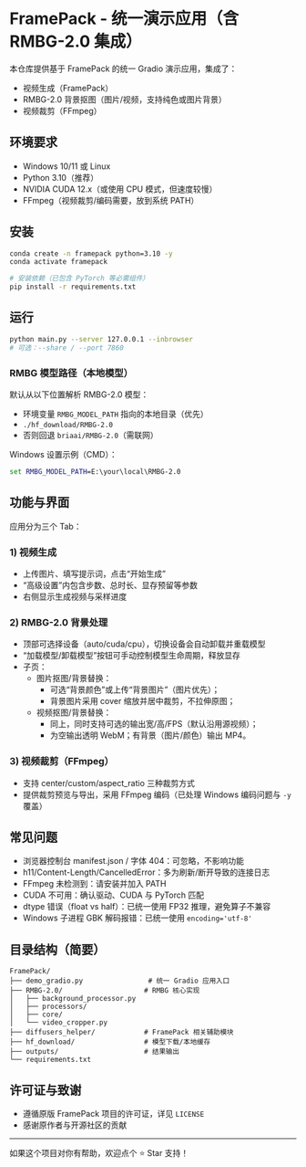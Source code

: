 # FramePack - 统一演示应用（含 RMBG-2.0 集成）

本仓库提供基于 FramePack 的统一 Gradio 演示应用，集成了：
- 视频生成（FramePack）
- RMBG-2.0 背景抠图（图片/视频，支持纯色或图片背景）
- 视频裁剪（FFmpeg）

## 环境要求
- Windows 10/11 或 Linux
- Python 3.10（推荐）
- NVIDIA CUDA 12.x（或使用 CPU 模式，但速度较慢）
- FFmpeg（视频裁剪/编码需要，放到系统 PATH）

## 安装
```bash
conda create -n framepack python=3.10 -y
conda activate framepack

# 安装依赖（已包含 PyTorch 等必需组件）
pip install -r requirements.txt
```

## 运行
```bash
python main.py --server 127.0.0.1 --inbrowser
# 可选：--share / --port 7860
```

### RMBG 模型路径（本地模型）
默认从以下位置解析 RMBG-2.0 模型：
- 环境变量 `RMBG_MODEL_PATH` 指向的本地目录（优先）
- `./hf_download/RMBG-2.0`
- 否则回退 `briaai/RMBG-2.0`（需联网）

Windows 设置示例（CMD）：
```bat
set RMBG_MODEL_PATH=E:\your\local\RMBG-2.0
```

## 功能与界面

应用分为三个 Tab：

### 1) 视频生成
- 上传图片、填写提示词，点击“开始生成”
- “高级设置”内包含步数、总时长、显存预留等参数
- 右侧显示生成视频与采样进度

### 2) RMBG-2.0 背景处理
- 顶部可选择设备（auto/cuda/cpu），切换设备会自动卸载并重载模型
- “加载模型/卸载模型”按钮可手动控制模型生命周期，释放显存
- 子页：
  - 图片抠图/背景替换：
    - 可选“背景颜色”或上传“背景图片”（图片优先）；
    - 背景图片采用 cover 缩放并居中裁剪，不拉伸原图；
  - 视频抠图/背景替换：
    - 同上，同时支持可选的输出宽/高/FPS（默认沿用源视频）；
    - 为空输出透明 WebM；有背景（图片/颜色）输出 MP4。

### 3) 视频裁剪（FFmpeg）
- 支持 center/custom/aspect_ratio 三种裁剪方式
- 提供裁剪预览与导出，采用 FFmpeg 编码（已处理 Windows 编码问题与 `-y` 覆盖）

## 常见问题
- 浏览器控制台 manifest.json / 字体 404：可忽略，不影响功能
- h11/Content-Length/CancelledError：多为刷新/断开导致的连接日志
- FFmpeg 未检测到：请安装并加入 PATH
- CUDA 不可用：确认驱动、CUDA 与 PyTorch 匹配
- dtype 错误（float vs half）：已统一使用 FP32 推理，避免算子不兼容
- Windows 子进程 GBK 解码报错：已统一使用 `encoding='utf-8'`

## 目录结构（简要）
```
FramePack/
├── demo_gradio.py                # 统一 Gradio 应用入口
├── RMBG-2.0/                    # RMBG 核心实现
│   ├── background_processor.py
│   ├── processors/
│   ├── core/
│   └── video_cropper.py
├── diffusers_helper/            # FramePack 相关辅助模块
├── hf_download/                 # 模型下载/本地缓存
├── outputs/                     # 结果输出
└── requirements.txt
```

## 许可证与致谢
- 遵循原版 FramePack 项目的许可证，详见 `LICENSE`
- 感谢原作者与开源社区的贡献

---
如果这个项目对你有帮助，欢迎点个 ⭐️ Star 支持！
